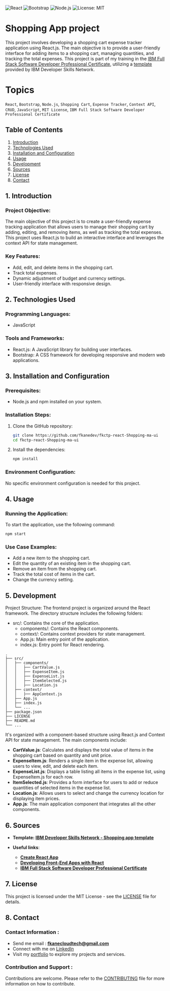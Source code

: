 ![React](https://img.shields.io/badge/React-v17.0.2-blue.svg)
![Bootstrap](https://img.shields.io/badge/Bootstrap-v5.2.2-purple.svg)
![Node.js](https://img.shields.io/badge/Node.js-v14.17.0-green.svg)
![License: MIT](https://img.shields.io/badge/License-MIT-yellow.svg)

# Shopping App project
This project involves developing a shopping cart expense tracker application using React.js. The main objective is to provide a user-friendly interface for adding items to a shopping cart, managing quantities, and tracking the total expenses. This project is part of my training in the [IBM Full Stack Software Developer Professional Certificate](https://www.coursera.org/professional-certificates/ibm-full-stack-cloud-developer), utilizing a [template](https://github.com/ibm-developer-skills-network/kduia-shopping-app) provided by IBM Developer Skills Network.

# Topics

`React`, `Bootstrap`, `Node.js`, `Shopping Cart`, `Expense Tracker`, `Context API`, `CRUD`, `JavaScript`, `MIT License`, `IBM Full Stack Software Developer Professional Certificate`

## Table of Contents
1. [Introduction](#introduction)
2. [Technologies Used](#technologies-used)
3. [Installation and Configuration](#installation-and-configuration)
4. [Usage](#usage)
5. [Development](#development)
6. [Sources](#sources)
7. [License](#license)
8. [Contact](#contact)

## 1. Introduction <a name="introduction"></a>

### Project Objective:
The main objective of this project is to create a user-friendly expense tracking application that allows users to manage their shopping cart by adding, editing, and removing items, as well as tracking the total expenses. This project uses React.js to build an interactive interface and leverages the context API for state management.

### Key Features:
- Add, edit, and delete items in the shopping cart.
- Track total expenses.
- Dynamic adjustment of budget and currency settings.
- User-friendly interface with responsive design.

## 2. Technologies Used <a name="technologies-used"></a>

### Programming Languages:
- JavaScript

### Tools and Frameworks:
- React.js: A JavaScript library for building user interfaces.
- Bootstrap: A CSS framework for developing responsive and modern web applications.

## 3. Installation and Configuration <a name="installation-and-configuration"></a>

### Prerequisites:
- Node.js and npm installed on your system.

### Installation Steps:
1. Clone the GitHub repository:
    ```bash
    git clone https://github.com/fkanedev/fkctp-react-Shopping-ma-ui
    cd fkctp-react-Shopping-ma-ui
    ```
2. Install the dependencies:
    ```bash
    npm install
    ```

### Environment Configuration:
No specific environment configuration is needed for this project.

## 4. Usage <a name="usage"></a>

### Running the Application:
To start the application, use the following command:
```bash
npm start
```
### Use Case Examples:
- Add a new item to the shopping cart.
- Edit the quantity of an existing item in the shopping cart.
- Remove an item from the shopping cart.
- Track the total cost of items in the cart.
- Change the currency setting.

## 5. Development <a name="development"></a>
Project Structure:
The frontend project is organized around the React framework. The directory structure includes the following folders:

- src/: Contains the core of the application.
  - components/: Contains the React components.
  - context/: Contains context providers for state management.
  - App.js: Main entry point of the application.
  - index.js: Entry point for React rendering.

```plaintext
.
├── src/
│   ├── components/
│   │   ├── CartValue.js
│   │   ├── ExpenseItem.js
│   │   ├── ExpenseList.js
│   │   ├── ItemSelected.js
│   │   ├── Location.js
│   ├── context/
│   │   ├── AppContext.js
│   ├── App.js
│   ├── index.js
│   └── ...
├── package.json
├── LICENSE
├── README.md
└── ...
```

It's organized with a component-based structure using React.js and Context API for state management. The main components include:

- **CartValue.js**: Calculates and displays the total value of items in the shopping cart based on quantity and unit price.
- **ExpenseItem.js**: Renders a single item in the expense list, allowing users to view, edit, and delete each item.
- **ExpenseList.js**: Displays a table listing all items in the expense list, using ExpenseItem.js for each row.
- **ItemSelected.js**: Provides a form interface for users to add or reduce quantities of selected items in the expense list.
- **Location.js**: Allows users to select and change the currency location for displaying item prices.
- **App.js**: The main application component that integrates all the other components.

## 6. Sources <a name="sources"></a>

- **Template: [IBM Developer Skills Network - Shopping app template](https://github.com/ibm-developer-skills-network/kduia-shopping-app)**

- **Useful links**:
  - **[Create React App](https://github.com/facebook/create-react-app)**
  - **[Developing Front-End Apps with React](https://www.coursera.org/learn/developing-frontend-apps-with-react/home/week/1)**
  - **[IBM Full Stack Software Developer Professional Certificate](https://www.coursera.org/professional-certificates/ibm-full-stack-cloud-developer)**

## 7. License <a name="license"></a>

This project is licensed under the MIT License - see the [LICENSE](/LICENSE) file for details.

## 8. Contact <a name="contact"></a>

### Contact Information :

- Send me email : **fkanecloudtech@gmail.com**
- Connect with me on [LinkedIn](https://www.linkedin.com/in/fkanecloudtech/)
- Visit my [portfolio](https://fkanedev.github.io) to explore my projects and services.


### Contribution and Support :

Contributions are welcome. Please refer to the [CONTRIBUTING](/CONTRIBUTING) file for more information on how to contribute.
